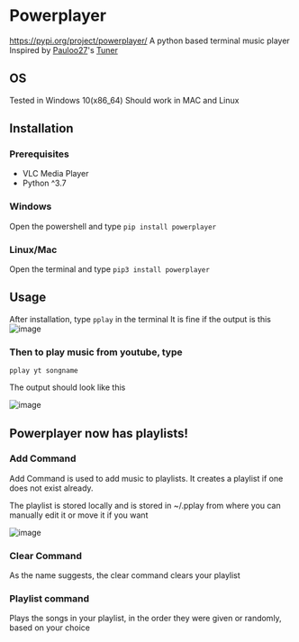 # Powerplayer
https://pypi.org/project/powerplayer/
A python based terminal music player
Inspired by [Pauloo27](https://github.com/Pauloo27)'s [Tuner](https://github.com/Pauloo27/tuner)
## OS
Tested in Windows 10(x86_64)
Should work in MAC and Linux
## Installation
### Prerequisites

- VLC Media Player
- Python ^3.7
### Windows
Open the powershell and type
```pip install powerplayer```

### Linux/Mac
Open the terminal and type
```pip3 install powerplayer```

## Usage
After installation, type `pplay` in the terminal 
It is fine if the output is this
![image](https://user-images.githubusercontent.com/77975448/127959037-abe6f843-fafd-4f89-9c45-91d2bd6867b6.png)

### Then to play music from youtube, type
```pplay yt songname```

The output should look like this

![image](https://user-images.githubusercontent.com/77975448/125312335-cf050180-e351-11eb-9aae-2f5d20c1df9b.png)

## Powerplayer now has playlists!

### Add Command

Add Command is used to add music to playlists. It creates a playlist if one does not exist already.

The playlist is stored locally and is stored in ~/.pplay from where you can manually edit it or move it if you want

![image](https://user-images.githubusercontent.com/77975448/166191244-f4afcea0-d7fa-4f37-9577-c0f52f3e5aee.png)

### Clear Command

As the name suggests, the clear command clears your playlist

### Playlist command

Plays the songs in your playlist, in the order they were given or randomly, based on your choice
